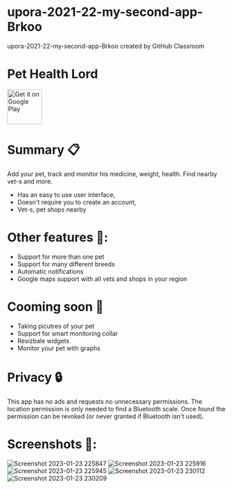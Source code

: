 # upora-2021-22-my-second-app-Brkoo
upora-2021-22-my-second-app-Brkoo created by GitHub Classroom

# <b>Pet Health Lord</b>


<img src="https://play.google.com/intl/en_us/badges/images/generic/en-play-badge.png" alt="Get it on Google Play" height="80"/>


# Summary :clipboard:

Add your pet, track and monitor his medicine, weight, health. Find nearby vet-s and more.
* Has an easy to use user interface,
* Doesn't require you to create an account,
* Vet-s, pet shops nearby

# Other features 🐶:
- Support for more than one pet
- Support for many different breeds
- Automatic notifications
- Google maps support with all vets and shops in your region


# Cooming soon :eyes:
- Taking picutres of your pet
- Support for smart monitoring collar
- Resizbale widgets
- Monitor your pet with graphs


# Privacy :lock:
This app has no ads and requests no unnecessary permissions. The location permission is only needed to find a Bluetooth scale. Once found the permission can be revoked (or never granted if Bluetooth isn't used).



# Screenshots 📱:
![Screenshot 2023-01-23 225847](https://user-images.githubusercontent.com/63784386/214161132-43e546d0-3e92-46b0-9282-292fa9a1045b.jpg)
![Screenshot 2023-01-23 225916](https://user-images.githubusercontent.com/63784386/214161177-dd819cd8-41f7-428d-9677-58cd8a51a54e.jpg)
![Screenshot 2023-01-23 225945](https://user-images.githubusercontent.com/63784386/214161204-fc04906a-5b06-4da4-afbe-e6c23664816d.jpg)
![Screenshot 2023-01-23 230112](https://user-images.githubusercontent.com/63784386/214161399-69838283-1952-4a69-8f6f-77d93c93e3a4.jpg)
![Screenshot 2023-01-23 230209](https://user-images.githubusercontent.com/63784386/214161430-093fd7b5-ab2d-4f09-b7eb-4488f9824dd8.jpg)


